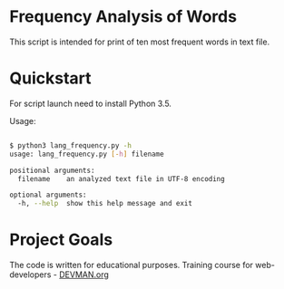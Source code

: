 # Frequency Analysis of Words

This script is intended for print of ten most frequent words in text file.

# Quickstart

For script launch need to install Python 3.5.

Usage:

```bash

$ python3 lang_frequency.py -h
usage: lang_frequency.py [-h] filename

positional arguments:
  filename    an analyzed text file in UTF-8 encoding

optional arguments:
  -h, --help  show this help message and exit

```

# Project Goals

The code is written for educational purposes. Training course for web-developers - [DEVMAN.org](https://devman.org)
